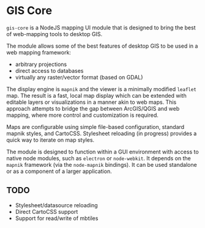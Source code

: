 # GIS Core

`gis-core` is a NodeJS mapping UI module that is designed
to bring the best of web-mapping tools to desktop GIS.

The module allows some of the best features of desktop GIS
to be used in a web mapping framework:

- arbitrary projections
- direct access to databases
- virtually any raster/vector format (based on GDAL)

The display engine is `mapnik` and the viewer is a minimally
modified `leaflet` map. The result is a fast, local map display which can be extended with editable layers
or visualizations in a manner akin to web maps.
This approach attempts to bridge the gap between ArcGIS/QGIS
and web mapping, where more control and customization is
required.

Maps are configurable using simple file-based configuration,
standard mapnik styles, and CartoCSS. Stylesheet reloading
(in progress) provides a quick way to iterate
on map styles.

The module is designed to function within a GUI environment
with access to native node modules, such as `electron` or
`node-webkit`. It depends on the `mapnik` framework
(via the `node-mapnik` bindings). It can be used standalone
or as a component of a larger application.

## TODO

- Stylesheet/datasource reloading
- Direct CartoCSS support
- Support for read/write of mbtiles
